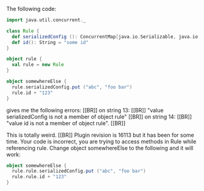 The following code:
```scala
import java.util.concurrent._

class Rule {
  def serializedConfig (): ConcurrentMap[java.io.Serializable, java.io.Serializable] = null
  def id(): String = "some id"
}

object rule {
  val rule = new Rule
}

object somewhereElse {
  rule.serializedConfig.put ("abc", "foo bar")
  rule.id + "123"
}
```
gives me the following errors: [[BR]]
on string 13: [[BR]]
"value serializedConfig is not a member of object rule" [[BR]]
on string 14: [[BR]]
"value id is not a member of object rule". [[BR]]

This is totally weird. [[BR]]
Plugin revision is 16113 but it has been for some time.
Your code is incorrect, you are trying to access methods in Rule while referencing rule. Change object somewhereElse to the following and it will work:

```scala
object somewhereElse {
  rule.rule.serializedConfig.put ("abc", "foo bar")
  rule.rule.id + "123"
}
```
